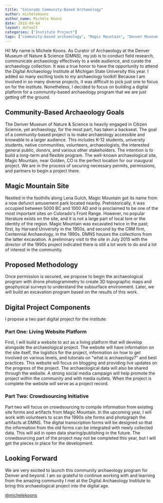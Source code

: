 ```yaml
---
title: "Colorado Community-Based Archaeology"
author: michelekoons
author_name: Michele Koons
date: 2015-09-04
layout: default
categories: ["Institute Project"]
tags: ["community-based archaeology", "Magic Mountain", "Denver Museum of Nature & Science", "archaeology", "digital archaeology"]
---
```


Hi! My name is Michele Koons. As Curator of Archaeology at the Denver Museum of Nature & Science (DMNS), my job is to conduct field research, communicate archaeology effectively to a wide audience, and curate the archaeology collection. It was a true honor to have the opportunity to attend the Digital Archaeology Institute at Michigan State University this year. I added so many exciting tools to my archaeology toolkit! Because I am involved in so many diverse projects, it was difficult to pick just one to focus on for the institute. Nonetheless, I decided to focus on building a digital platform for a community-based archaeology program that we are just getting off the ground.

## Community-Based Archaeology Goals

The Denver Museum of Nature & Science is heavily engaged in Citizen Science, yet archaeology, for the most part, has taken a backseat. The goal of a community-based project is to make archaeology accessible and knowable to a larger audience. This includes K-12 students, university students, native communities, volunteers, archaeologists, the interested general public, donors, and various other stakeholders. The intention is to build a long-term and flexible program. The well-known archaeological site, Magic Mountain, near Golden, CO is the perfect location for our inaugural project. We are in the process of securing necessary permits, permissions, and partners to begin a project there.

## Magic Mountain Site

Nestled in the foothills along Lena Gulch, Magic Mountain got its name from a now defunct amusement park located nearby. Prehistorically, it was occupied between 5000 BC and 1000 AD and is proclaimed to be one of the most important sites on Colorado's Front Range. However, no popular literature exists on the site, and it is not a large part of local lore or the identity of the region. Magic Mountain was excavated twice in the past; first, by Harvard University in the 1950s, and second by the CRM firm, Centennial Archaeology, in the 1990s. DMNS houses the collections from the latter excavation. A preliminary visit to the site in July 2015 with the director of the 1990s project indicated there is still a lot work to do and a lot of interest in the community.

## Proposed Methodology

Once permission is secured, we propose to begin the archaeological program with drone photogrammetry to create 3D topographic maps and geophysical surveys to understand the subsurface environment. Later, we will build an excavation program based on the results of this work.

## Digital Project Components

I propose a two part digital project for the institute:

### Part One: Living Website Platform
First, I will build a website to act as a living platform that will develop alongside the archaeological project. The website will have information on the site itself, the logistics for the project, information on how to get involved on various levels, and tutorials on "what is archaeology?" and best practices. This website will focus on blogging and providing live updates on the progress of the project. The archaeological data will also be shared through the website. A strong social media campaign will help promote the project within the community and with media outlets. When the project is complete the website will serve as a project record.

### Part Two: Crowdsourcing Initiative
Part two will focus on crowdsourcing to compile information from existing site forms and artifacts from Magic Mountain. In the upcoming year, I will work with volunteers to scan the 1990s site forms and photograph the artifacts at DMNS. The digital transcription forms will be designed so that the information from the old forms can be integrated with newly collected data. This will aid in open data sharing/publishing in the future. The crowdsourcing part of the project may not be completed this year, but I will get the pieces in place for the development.

## Looking Forward

We are very excited to launch this community archaeology program for Denver and beyond. I am so grateful to continue working with and learning from the amazing community I met at the Digital Archaeology Institute to bring this archaeological project into the digital age.

[@michelekoons](https://twitter.com/michelekoons)

